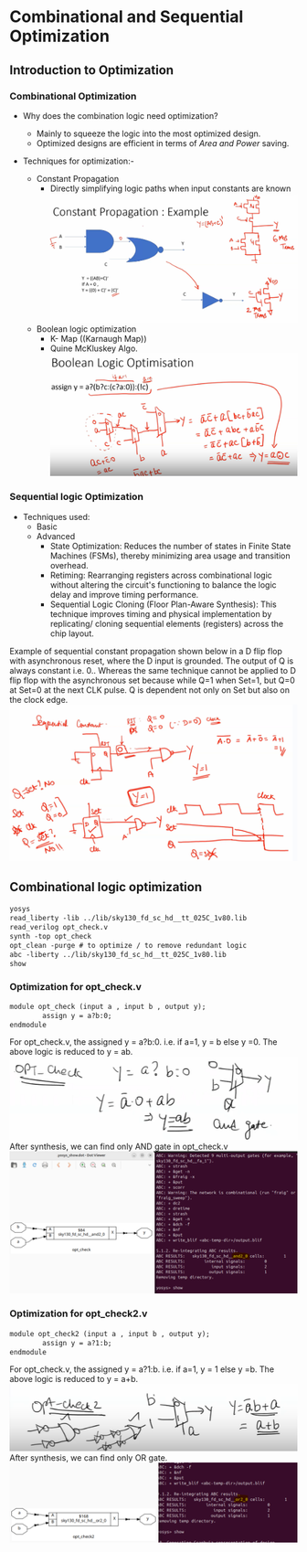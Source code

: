 # Combinational and Sequential Optimization 

## Introduction to Optimization 
### Combinational Optimization
* Why does the combination logic need optimization?
  - Mainly to squeeze the logic into the most optimized design.
  - Optimized designs are efficient in terms of *Area and Power* saving.

* Techniques for optimization:-
    - Constant Propagation
        * Directly simplifying logic paths when input constants are known
![const](https://github.com/Dhruvid98/SFAL-VSD-SoC-Design/blob/main/Day%203/Images/Introduction/Constant.png)
    - Boolean logic optimization
        * K- Map ((Karnaugh Map))
        * Quine McKluskey Algo.
![bool](https://github.com/Dhruvid98/SFAL-VSD-SoC-Design/blob/main/Day%203/Images/Introduction/boolean.png)

### Sequential logic Optimization

* Techniques used:
  - Basic
  - Advanced
      * State Optimization: Reduces the number of states in Finite State Machines (FSMs), thereby minimizing area usage and transition overhead.
      * Retiming: Rearranging registers across combinational logic without altering the circuit's functioning to balance the logic delay and improve timing performance.
      * Sequential Logic Cloning (Floor Plan-Aware Synthesis): This technique improves timing and physical implementation by replicating/ cloning sequential elements (registers) across the chip layout.

Example of sequential constant propagation shown below in a D flip flop with asynchronous reset, where the D input is grounded. The output of Q is always constant i.e. 0.. Whereas the same technique cannot be applied to D flip flop with the asynchronous set because while Q=1 when Set=1, but Q=0 at Set=0 at the next CLK pulse. Q is dependent not only on Set but also on the clock edge. 
![basic](https://github.com/Dhruvid98/SFAL-VSD-SoC-Design/blob/main/Day%203/Images/Introduction/sequen_basic.png)  

## Combinational logic optimization

```
yosys
read_liberty -lib ../lib/sky130_fd_sc_hd__tt_025C_1v80.lib
read_verilog opt_check.v 
synth -top opt_check
opt_clean -purge # to optimize / to remove redundant logic 
abc -liberty ../lib/sky130_fd_sc_hd__tt_025C_1v80.lib
show
```
### Optimization for opt_check.v
```
module opt_check (input a , input b , output y);
        assign y = a?b:0;
endmodule
```

For opt_check.v, the assigned y = a?b:0. i.e. if a=1, y = b else y =0. The above logic is reduced to y = ab.  
![opt_check](https://github.com/Dhruvid98/SFAL-VSD-SoC-Design/blob/main/Day%203/Images/Optimization/check_1.png)
After synthesis, we can find only AND gate in opt_check.v
![show_check](https://github.com/Dhruvid98/SFAL-VSD-SoC-Design/blob/main/Day%203/Images/Optimization/opt_check_2.png)  

### Optimization for opt_check2.v
```
module opt_check2 (input a , input b , output y);
        assign y = a?1:b;
endmodule
```
For opt_check.v, the assigned y = a?1:b. i.e. if a=1, y = 1 else y =b. The above logic is reduced to y = a+b. 
![check2_logic](https://github.com/Dhruvid98/SFAL-VSD-SoC-Design/blob/main/Day%203/Images/Optimization/check2_1.png)  
After synthesis, we can find only OR gate.
![check2_show](https://github.com/Dhruvid98/SFAL-VSD-SoC-Design/blob/main/Day%203/Images/Optimization/check2_2.png)  
